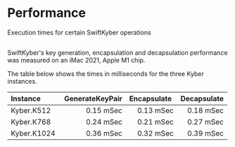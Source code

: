 # Performance

Execution times for certain SwiftKyber operations

## 

SwiftKyber's key generation, encapsulation and decapsulation performance was measured on an iMac 2021, Apple M1 chip.

The table below shows the times in milliseconds for the three Kyber instances.

| Instance    | GenerateKeyPair | Encapsulate | Decapsulate |
|:------------|----------------:|------------:|------------:|
| Kyber.K512  | 0.15 mSec       | 0.13 mSec   | 0.18 mSec   |
| Kyber.K768  | 0.24 mSec       | 0.21 mSec   | 0.27 mSec   |
| Kyber.K1024 | 0.36 mSec       | 0.32 mSec   | 0.39 mSec   |

